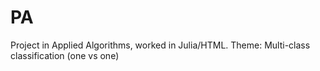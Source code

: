 # PA
Project in Applied Algorithms, worked in Julia/HTML.
Theme: Multi-class classification (one vs one)
